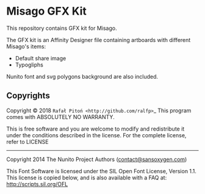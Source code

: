 Misago GFX Kit
==============

This repository contains GFX kit for Misago.

The GFX kit is an Affinity Designer file containing artboards with different Misago's items:

- Default share image
- Typogliphs

Nunito font and svg polygons background are also included.

Copyrights
---------------------

Copyright © 2018 `Rafał Pitoń <http://github.com/ralfp>`_
This program comes with ABSOLUTELY NO WARRANTY.

This is free software and you are welcome to modify and redistribute it under the conditions described in the license.
For the complete license, refer to LICENSE

- - - -

Copyright 2014 The Nunito Project Authors (contact@sansoxygen.com)

This Font Software is licensed under the SIL Open Font License, Version 1.1.
This license is copied below, and is also available with a FAQ at:
http://scripts.sil.org/OFL